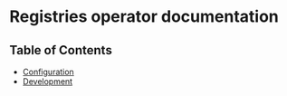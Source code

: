 # Registries operator documentation

## Table of Contents

* [Configuration](reg.md)
* [Development](devel.md)

